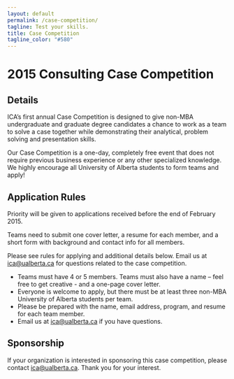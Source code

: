 ```yaml
---
layout: default
permalink: /case-competition/
tagline: Test your skills.
title: Case Competition
tagline_color: "#580"
---
```


# 2015 Consulting Case Competition

## Details

ICA’s first annual Case Competition is designed to give non-MBA undergraduate and graduate degree candidates a chance to work as a team to solve a case together while demonstrating their analytical, problem solving and presentation skills.

Our Case Competition is a one-day, completely free event that does not require previous business experience or any other specialized knowledge. We highly encourage all University of Alberta students to form teams and apply! 

## Application Rules

Priority will be given to applications received before the end of February 2015.

Teams need to submit one cover letter, a resume for each member, and a short form with background and contact info for all members.  

Please see rules for applying and additional details below. Email us at [ica@ualberta.ca](mailto:ica@ualberta.ca) for questions related to the case competition.
 
- Teams must have 4 or 5 members. Teams must also have a name – feel free to get creative - and a one-page cover letter.
- Everyone is welcome to apply, but there must be at least three non-MBA University of Alberta students per team.
- Please be prepared with the name, email address, program, and resume for each team member.
- Email us at [ica@ualberta.ca](mailto:ica@ualberta.ca) if you have questions.

## Sponsorship

If your organization is interested in sponsoring this case competition, please contact [ica@ualberta.ca](mailto:ica@ualberta.ca). Thank you for your interest.